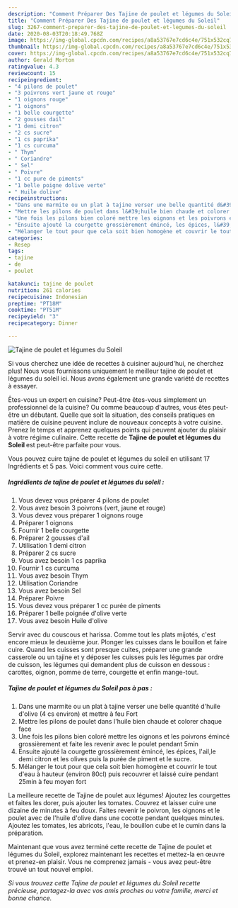 ```yaml
---
description: "Comment Préparer Des Tajine de poulet et légumes du Soleil"
title: "Comment Préparer Des Tajine de poulet et légumes du Soleil"
slug: 3267-comment-preparer-des-tajine-de-poulet-et-legumes-du-soleil
date: 2020-08-03T20:18:49.768Z
image: https://img-global.cpcdn.com/recipes/a8a53767e7cd6c4e/751x532cq70/tajine-de-poulet-et-legumes-du-soleil-photo-principale-de-la-recette.jpg
thumbnail: https://img-global.cpcdn.com/recipes/a8a53767e7cd6c4e/751x532cq70/tajine-de-poulet-et-legumes-du-soleil-photo-principale-de-la-recette.jpg
cover: https://img-global.cpcdn.com/recipes/a8a53767e7cd6c4e/751x532cq70/tajine-de-poulet-et-legumes-du-soleil-photo-principale-de-la-recette.jpg
author: Gerald Morton
ratingvalue: 4.3
reviewcount: 15
recipeingredient:
- "4 pilons de poulet"
- "3 poivrons vert jaune et rouge"
- "1 oignons rouge"
- "1 oignons"
- "1 belle courgette"
- "2 gousses dail"
- "1 demi citron"
- "2 cs sucre"
- "1 cs paprika"
- "1 cs curcuma"
- " Thym"
- " Coriandre"
- " Sel"
- " Poivre"
- "1 cc pure de piments"
- "1 belle poigne dolive verte"
- " Huile dolive"
recipeinstructions:
- "Dans une marmite ou un plat à tajine verser une belle quantité d&#39;huile d&#39;olive (4 cs environ) et mettre à feu Fort"
- "Mettre les pilons de poulet dans l&#39;huile bien chaude et colorer chaque face"
- "Une fois les pilons bien coloré mettre les oignons et les poivrons émincé grossièrement et faite les revenir avec le poulet pendant 5min"
- "Ensuite ajouté la courgette grossièrement émincé, les épices, l&#39;ail,le demi citron et les olives puis la purée de piment et le sucre."
- "Mélanger le tout pour que cela soit bien homogène et couvrir le tout d&#39;eau à hauteur (environ 80cl) puis recouvrer et laissé cuire pendant 25min à feu moyen fort"
categories:
- Resep
tags:
- tajine
- de
- poulet

katakunci: tajine de poulet 
nutrition: 261 calories
recipecuisine: Indonesian
preptime: "PT18M"
cooktime: "PT51M"
recipeyield: "3"
recipecategory: Dinner

---
```



![Tajine de poulet et légumes du Soleil](https://img-global.cpcdn.com/recipes/a8a53767e7cd6c4e/751x532cq70/tajine-de-poulet-et-legumes-du-soleil-photo-principale-de-la-recette.jpg)

Si vous cherchez une idée de recettes à cuisiner aujourd'hui, ne cherchez plus! Nous vous fournissons uniquement le meilleur tajine de poulet et légumes du soleil ici. Nous avons également une grande variété de recettes à essayer.

Êtes-vous un expert en cuisine? Peut-être êtes-vous simplement un professionnel de la cuisine? Ou comme beaucoup d'autres, vous êtes peut-être un débutant. Quelle que soit la situation, des conseils pratiques en matière de cuisine peuvent inclure de nouveaux concepts à votre cuisine. Prenez le temps et apprenez quelques points qui peuvent ajouter du plaisir à votre régime culinaire. Cette recette de <strong> Tajine de poulet et légumes du Soleil </strong> est peut-être parfaite pour vous.

<!--inarticleads1-->

Vous pouvez cuire tajine de poulet et légumes du soleil en utilisant 17 Ingrédients et 5 pas. Voici comment vous cuire cette.

##### Ingrédients de tajine de poulet et légumes du soleil :

1. Vous devez vous préparer 4 pilons de poulet
1. Vous avez besoin 3 poivrons (vert, jaune et rouge)
1. Vous devez vous préparer 1 oignons rouge
1. Préparer 1 oignons
1. Fournir 1 belle courgette
1. Préparer 2 gousses d&#39;ail
1. Utilisation 1 demi citron
1. Préparer 2 cs sucre
1. Vous avez besoin 1 cs paprika
1. Fournir 1 cs curcuma
1. Vous avez besoin  Thym
1. Utilisation  Coriandre
1. Vous avez besoin  Sel
1. Préparer  Poivre
1. Vous devez vous préparer 1 cc purée de piments
1. Préparer 1 belle poignée d&#39;olive verte
1. Vous avez besoin  Huile d&#39;olive


Servir avec du couscous et harissa. Comme tout les plats mijotés, c&#39;est encore mieux le deuxième jour. Plonger les cuisses dans le bouillon et faire cuire. Quand les cuisses sont presque cuites, préparer une grande casserole ou un tajine et y déposer les cuisses puis les légumes par ordre de cuisson, les légumes qui demandent plus de cuisson en dessous : carottes, oignon, pomme de terre, courgette et enfin mange-tout. 

<!--inarticleads2-->

##### Tajine de poulet et légumes du Soleil pas à pas :

1. Dans une marmite ou un plat à tajine verser une belle quantité d&#39;huile d&#39;olive (4 cs environ) et mettre à feu Fort
1. Mettre les pilons de poulet dans l&#39;huile bien chaude et colorer chaque face
1. Une fois les pilons bien coloré mettre les oignons et les poivrons émincé grossièrement et faite les revenir avec le poulet pendant 5min
1. Ensuite ajouté la courgette grossièrement émincé, les épices, l&#39;ail,le demi citron et les olives puis la purée de piment et le sucre.
1. Mélanger le tout pour que cela soit bien homogène et couvrir le tout d&#39;eau à hauteur (environ 80cl) puis recouvrer et laissé cuire pendant 25min à feu moyen fort


La meilleure recette de Tajine de poulet aux légumes! Ajoutez les courgettes et faites les dorer, puis ajouter les tomates. Couvrez et laisser cuire une dizaine de minutes à feu doux. Faites revenir le poivron, les oignons et le poulet avec de l&#39;huile d&#39;olive dans une cocotte pendant quelques minutes. Ajoutez les tomates, les abricots, l&#39;eau, le bouillon cube et le cumin dans la préparation. 

<!--inarticleads1-->

<p>
Maintenant que vous avez terminé cette recette de Tajine de poulet et légumes du Soleil, explorez maintenant les recettes et mettez-la en œuvre et prenez-en plaisir. Vous ne comprenez jamais - vous avez peut-être trouvé un tout nouvel emploi.
</p>

<p>
<i>Si vous trouvez cette Tajine de poulet et légumes du Soleil recette précieuse, partagez-la avec vos amis proches ou votre famille, merci et bonne chance.</i>
</p>
